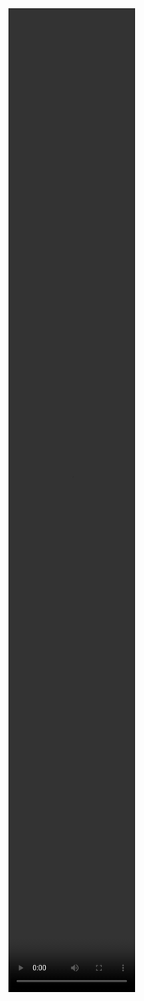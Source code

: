 

<video width="50%" height="50%" controls>
  <source src="./Screen.mp4" type="video/mp4">
  Your browser does not support the video tag.
</video>


